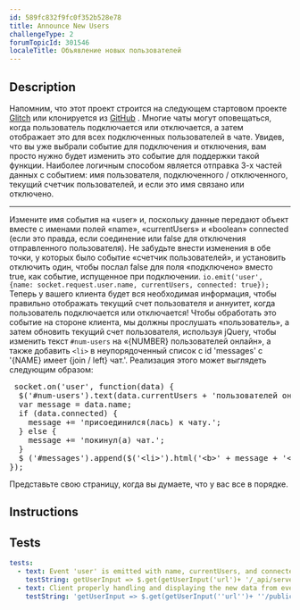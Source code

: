```yaml
---
id: 589fc832f9fc0f352b528e78
title: Announce New Users
challengeType: 2
forumTopicId: 301546
localeTitle: Объявление новых пользователей
---
```


## Description
<section id='description'>
Напомним, что этот проект строится на следующем стартовом проекте <a href="https://glitch.com/#!/import/github/freeCodeCamp/boilerplate-socketio/">Glitch</a> или клонируется из <a href="https://github.com/freeCodeCamp/boilerplate-socketio/">GitHub</a> . Многие чаты могут оповещаться, когда пользователь подключается или отключается, а затем отображает это для всех подключенных пользователей в чате. Увидев, что вы уже выбрали событие для подключения и отключения, вам просто нужно будет изменить это событие для поддержки такой функции. Наиболее логичным способом является отправка 3-х частей данных с событием: имя пользователя, подключенного / отключенного, текущий счетчик пользователей, и если это имя связано или отключено. <hr> Измените имя события на «user» и, поскольку данные передают объект вместе с именами полей «name», «currentUsers» и «boolean» connected (если это правда, если соединение или false для отключения отправленного пользователя). Не забудьте внести изменения в обе точки, у которых было событие «счетчик пользователей», и установить отключить один, чтобы послал false для поля «подключено» вместо true, как событие, испущенное при подключении. <code>io.emit(&#39;user&#39;, {name: socket.request.user.name, currentUsers, connected: true});</code> Теперь у вашего клиента будет вся необходимая информация, чтобы правильно отображать текущий счет пользователя и аннуитет, когда пользователь подключается или отключается! Чтобы обработать это событие на стороне клиента, мы должны прослушать «пользователь», а затем обновить текущий счет пользователя, используя jQuery, чтобы изменить текст <code>#num-users</code> на «{NUMBER} пользователей онлайн», а также добавить <code>&lt;li&gt;</code> в неупорядоченный список с id &#39;messages&#39; с &#39;{NAME} имеет {join / left} чат.&#39;. Реализация этого может выглядеть следующим образом: <pre> socket.on(&#39;user&#39;, function(data) {
  $(&#39;#num-users&#39;).text(data.currentUsers + &#39;пользователей онлайн);
  var message = data.name;
  if (data.connected) {
    message += &#39;присоединился(лась) к чату.&#39;;
  } else {
    message += &#39;покинул(а) чат.&#39;;
  }
  $ (&#39;#messages&#39;).append($(&#39;&lt;li&gt;&#39;).html(&#39;&lt;b&gt;&#39; + message + &#39;&lt;\/b&gt;&#39;));
}); </pre> Представьте свою страницу, когда вы думаете, что у вас все в порядке.
</section>

## Instructions
<section id='instructions'>

</section>

## Tests
<section id='tests'>

```yml
tests:
  - text: Event 'user' is emitted with name, currentUsers, and connected
    testString: getUserInput => $.get(getUserInput('url')+ '/_api/server.js') .then(data => { assert.match(data, /io.emit.*('|")user('|").*name.*currentUsers.*connected/gi, 'You should have an event emitted named user sending name, currentUsers, and connected'); }, xhr => { throw new Error(xhr.statusText); })
  - text: Client properly handling and displaying the new data from event 'user'
    testString: 'getUserInput => $.get(getUserInput(''url'')+ ''/public/client.js'') .then(data => { assert.match(data, /socket.on.*(''|")user(''|")[^]*num-users/gi, ''You should change the text of #num-users within on your client within the "user" even listener to show the current users connected''); assert.match(data, /socket.on.*(''|")user(''|")[^]*messages.*li/gi, ''You should append a list item to #messages on your client within the "user" event listener to annouce a user came or went''); }, xhr => { throw new Error(xhr.statusText); })'

```

</section>
